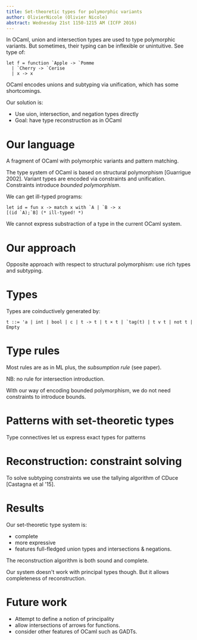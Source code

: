 ```yaml
---
title: Set-theoretic types for polymorphic variants
author: OlivierNicole (Olivier Nicole)
abstract: Wednesday 21st 1150-1215 AM (ICFP 2016)
---
```


In OCaml, union and intersection types are used to type polymorphic variants.
But sometimes, their typing can be inflexible or unintuitive. See type of:

```
let f = function `Apple -> `Pomme
  | `Cherry -> `Cerise
  | x -> x
```

OCaml encodes unions and subtyping via unification, which has some shortcomings.

Our solution is:
* Use uion, intersection, and negation types directly
* Goal: have type reconstruction as in OCaml

# Our language

A fragment of OCaml with polymorphic variants and pattern matching.

The type system of OCaml is based on structural polymorphism [Guarrigue 2002].
Variant types are encoded via constraints and unification. Constraints introduce
*bounded polymorphism*.

We can get ill-typed programs:

```
let id = fun x -> match x with `A | `B -> x
[(id `A);`B] (* ill-typed! *)
```

We cannot express substraction of a type in the current OCaml system.

# Our approach

Opposite approach with respect to structural polymorphism: use rich types and
subtyping.

# Types

Types are coinductively generated by:
```
t ::= 'a | int | bool | c | t -> t | t × t | `tag(t) | t v t | not t | Empty
```

# Type rules

Most rules are as in ML plus, the *subsumption rule* (see paper).

NB: no rule for intersection introduction.

With our way of encoding bounded polymorphism, we do not need constraints to
introduce bounds.

# Patterns with set-theoretic types

Type connectives let us express exact types for patterns

# Reconstruction: constraint solving

To solve subtyping constraints we use the tallying algorithm of CDuce [Castagna
et al '15].

# Results

Our set-theoretic type system is:
* complete
* more expressive
* features full-fledged union types and intersections & negations.

The reconstruction algorithm is both sound and complete.

Our system doesn't work with principal types though. But it allows completeness
of reconstruction.

# Future work

* Attempt to define a notion of principality
* allow intersections of arrows for functions.
* consider other features of OCaml such as GADTs.
